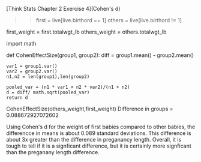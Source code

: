 [Think Stats Chapter 2 Exercise 4](Cohen's d)
>> first = live[live.birthord == 1]
others = live[live.birthord != 1]

first_weight = first.totalwgt_lb
others_weight = others.totalwgt_lb

import math

def CohenEffectSize(group1, group2):
    diff = group1.mean() - group2.mean()
    
    var1 = group1.var()
    var2 = group2.var()
    n1,n2 = len(group1),len(group2)
    
    pooled_var = (n1 * var1 + n2 * var2)/(n1 + n2)
    d = diff/ math.sqrt(pooled_var)
    return d

CohenEffectSize(others_weight,first_weight)
Difference in groups = 0.088672927072602

Using Cohen's d for the weight of first babies compared to other babies, the differencce in means is about 0.089 standard deviations.  This difference is about 3x greater than the difference in preganancy length.  Overall, it is tough to tell if it is a signficant difference, but it is certainly more signficant than the preganany length difference.

